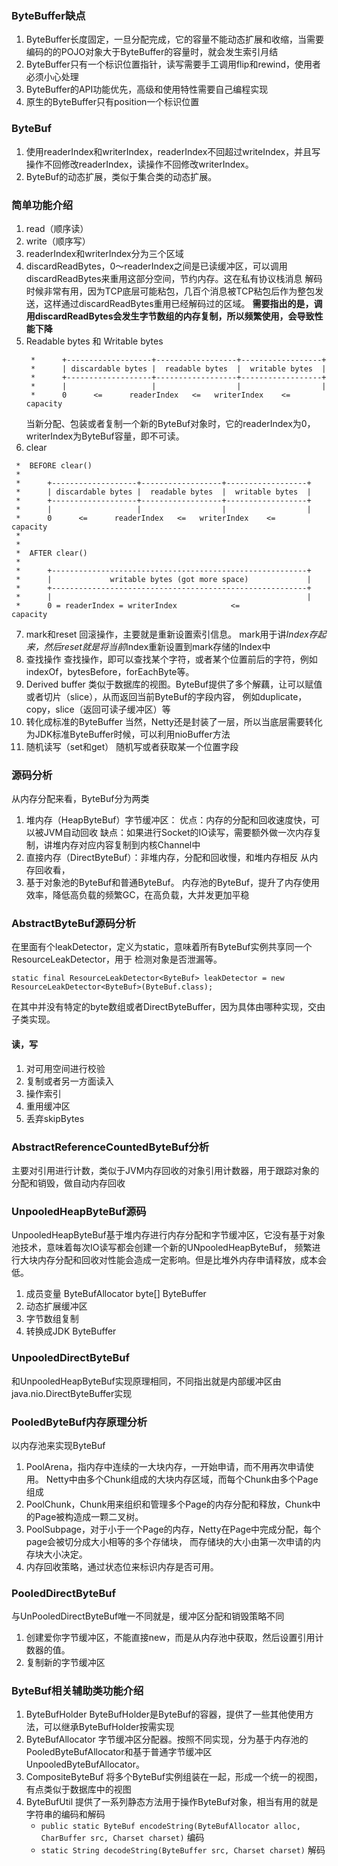 ### ByteBuffer缺点
1. ByteBuffer长度固定，一旦分配完成，它的容量不能动态扩展和收缩，当需要编码的的POJO对象大于ByteBuffer的容量时，就会发生索引月结
2. ByteBuffer只有一个标识位置指针，读写需要手工调用flip和rewind，使用者必须小心处理
3. ByteBuffer的API功能优先，高级和使用特性需要自己编程实现
4. 原生的ByteBuffer只有position一个标识位置

### ByteBuf
1. 使用readerIndex和writerIndex，readerIndex不回超过writeIndex，并且写操作不回修改readerIndex，读操作不回修改writerIndex。
2. ByteBuf的动态扩展，类似于集合类的动态扩展。

### 简单功能介绍
1. read（顺序读）
2. write（顺序写）
3. readerIndex和writerIndex分为三个区域
4. discardReadBytes，0～readerIndex之间是已读缓冲区，可以调用discardReadBytes来重用这部分空间，节约内存。这在私有协议栈消息
    解码时候非常有用，因为TCP底层可能粘包，几百个消息被TCP粘包后作为整包发送，这样通过discardReadBytes重用已经解码过的区域。
    **需要指出的是，调用discardReadBytes会发生字节数组的内存复制，所以频繁使用，会导致性能下降**
5. Readable bytes 和 Writable bytes
    ```
     *      +-------------------+------------------+------------------+
     *      | discardable bytes |  readable bytes  |  writable bytes  |
     *      +-------------------+------------------+------------------+
     *      |                   |                  |                  |
     *      0      <=      readerIndex   <=   writerIndex    <=    capacity
    ```
    当新分配、包装或者复制一个新的ByteBuf对象时，它的readerIndex为0，writerIndex为ByteBuf容量，即不可读。
6. clear
```
 *  BEFORE clear()
 *
 *      +-------------------+------------------+------------------+
 *      | discardable bytes |  readable bytes  |  writable bytes  |
 *      +-------------------+------------------+------------------+
 *      |                   |                  |                  |
 *      0      <=      readerIndex   <=   writerIndex    <=    capacity
 *
 *
 *  AFTER clear()
 *
 *      +---------------------------------------------------------+
 *      |             writable bytes (got more space)             |
 *      +---------------------------------------------------------+
 *      |                                                         |
 *      0 = readerIndex = writerIndex            <=            capacity
```    
7. mark和reset
    回滚操作，主要就是重新设置索引信息。
    mark用于讲*Index存起来，然后reset就是将当前*Index重新设置到mark存储的Index中
8. 查找操作
    查找操作，即可以查找某个字符，或者某个位置前后的字符，例如indexOf，bytesBefore，forEachByte等。
9. Derived buffer
    类似于数据库的视图。ByteBuf提供了多个解藕，让可以赋值或者切片（slice），从而返回当前ByteBuf的字段内容，
    例如duplicate，copy，slice（返回可读子缓冲区）等     
10. 转化成标准的ByteBuffer
    当然，Netty还是封装了一层，所以当底层需要转化为JDK标准ByteBuffer时候，可以利用nioBuffer方法
11. 随机读写（set和get）
    随机写或者获取某一个位置字段
    
### 源码分析  
从内存分配来看，ByteBuf分为两类
1. 堆内存（HeapByteBuf）字节缓冲区：
    优点：内存的分配和回收速度快，可以被JVM自动回收
    缺点：如果进行Socket的IO读写，需要额外做一次内存复制，讲堆内存对应内容复制到内核Channel中
2. 直接内存（DirectByteBuf）：非堆内存，分配和回收慢，和堆内存相反
从内存回收看，
1. 基于对象池的ByteBuf和普通ByteBuf。
    内存池的ByteBuf，提升了内存使用效率，降低高负载的频繁GC，在高负载，大并发更加平稳

### AbstractByteBuf源码分析
在里面有个leakDetector，定义为static，意味着所有ByteBuf实例共享同一个ResourceLeakDetector，用于
检测对象是否泄漏等。    
```
static final ResourceLeakDetector<ByteBuf> leakDetector = new ResourceLeakDetector<ByteBuf>(ByteBuf.class);
```
在其中并没有特定的byte数组或者DirectByteBuffer，因为具体由哪种实现，交由子类实现。

#### 读，写
1. 对可用空间进行校验
2. 复制或者另一方面读入
3. 操作索引
4. 重用缓冲区
5. 丢弃skipBytes

### AbstractReferenceCountedByteBuf分析
主要对引用进行计数，类似于JVM内存回收的对象引用计数器，用于跟踪对象的分配和销毁，做自动内存回收
### UnpooledHeapByteBuf源码
UnpooledHeapByteBuf基于堆内存进行内存分配和字节缓冲区，它没有基于对象池技术，意味着每次IO读写都会创建一个新的UNpooledHeapByteBuf，
频繁进行大块内存分配和回收对性能会造成一定影响。但是比堆外内存申请释放，成本会低。
1. 成员变量
    ByteBufAllocator
    byte[]
    ByteBuffer
2. 动态扩展缓冲区
3. 字节数组复制
4. 转换成JDK ByteBuffer
### UnpooledDirectByteBuf
和UnpooledHeapByteBuf实现原理相同，不同指出就是内部缓冲区由java.nio.DirectByteBuffer实现


### PooledByteBuf内存原理分析
以内存池来实现ByteBuf
1. PoolArena，指内存中连续的一大块内存，一开始申请，而不用再次申请使用。
    Netty中由多个Chunk组成的大块内存区域，而每个Chunk由多个Page组成
2. PoolChunk，Chunk用来组织和管理多个Page的内存分配和释放，Chunk中的Page被构造成一颗二叉树。
3. PoolSubpage，对于小于一个Page的内存，Netty在Page中完成分配，每个page会被切分成大小相等的多个存储块，
    而存储块的大小由第一次申请的内存块大小决定。
4. 内存回收策略，通过状态位来标识内存是否可用。

### PooledDirectByteBuf
与UnPooledDirectByteBuf唯一不同就是，缓冲区分配和销毁策略不同
1. 创建爱你字节缓冲区，不能直接new，而是从内存池中获取，然后设置引用计数器的值。
2. 复制新的字节缓冲区


### ByteBuf相关辅助类功能介绍
1. ByteBufHolder
    ByteBufHolder是ByteBuf的容器，提供了一些其他使用方法，可以继承ByteBufHolder按需实现
2. ByteBufAllocator
    字节缓冲区分配器。按照不同实现，分为基于内存池的PooledByteBufAllocator和基于普通字节缓冲区UnpooledByteBufAllocator。
3. CompositeByteBuf
    将多个ByteBuf实例组装在一起，形成一个统一的视图，有点类似于数据库中的视图
4. ByteBufUtil
    提供了一系列静态方法用于操作ByteBuf对象，相当有用的就是字符串的编码和解码
    - `public static ByteBuf encodeString(ByteBufAllocator alloc, CharBuffer src, Charset charset)` 编码
    - `static String decodeString(ByteBuffer src, Charset charset)` 解码














